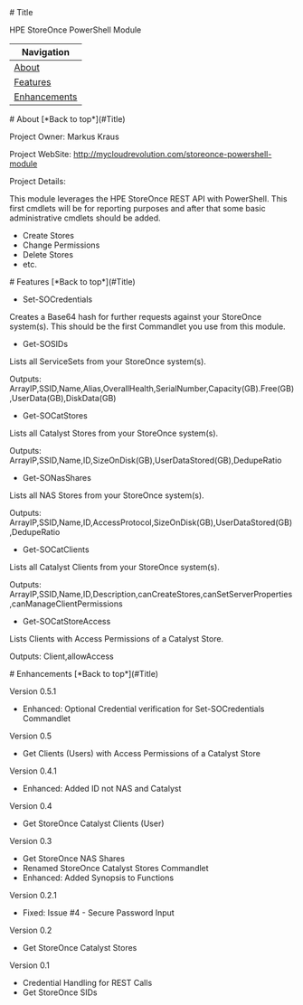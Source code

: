 <a name="Title">
# Title

HPE StoreOnce PowerShell Module

|Navigation|
|-----------------|
|[About](#About)|
|[Features](#Features)|
|[Enhancements](#Enhancements)|


<a name="About">
# About
[*Back to top*](#Title)

Project Owner: Markus Kraus

Project WebSite: http://mycloudrevolution.com/storeonce-powershell-module

Project Details:

This module leverages the HPE StoreOnce REST API with PowerShell.
This first cmdlets will be for reporting purposes and after that some basic administrative cmdlets should be added.

+ Create Stores
+ Change Permissions
+ Delete Stores
+ etc.


<a name="Features">
# Features
[*Back to top*](#Title)

* Set-SOCredentials

Creates a Base64 hash for further requests against your StoreOnce system(s).
This should be the first Commandlet you use from this module.

* Get-SOSIDs

Lists all ServiceSets from your StoreOnce system(s).

Outputs: ArrayIP,SSID,Name,Alias,OverallHealth,SerialNumber,Capacity(GB).Free(GB),UserData(GB),DiskData(GB)

* Get-SOCatStores

Lists all Catalyst Stores from your StoreOnce system(s).

Outputs: ArrayIP,SSID,Name,ID,SizeOnDisk(GB),UserDataStored(GB),DedupeRatio

* Get-SONasShares

Lists all NAS Stores from your StoreOnce system(s).

Outputs: ArrayIP,SSID,Name,ID,AccessProtocol,SizeOnDisk(GB),UserDataStored(GB),DedupeRatio

* Get-SOCatClients

Lists all Catalyst Clients from your StoreOnce system(s).

Outputs: ArrayIP,SSID,Name,ID,Description,canCreateStores,canSetServerProperties,canManageClientPermissions

* Get-SOCatStoreAccess

Lists Clients with Access Permissions of a Catalyst Store.

Outputs: Client,allowAccess

<a name="Enhancements">
# Enhancements
[*Back to top*](#Title)

Version 0.5.1
+ Enhanced: Optional Credential verification for Set-SOCredentials Commandlet

Version 0.5
+ Get Clients (Users) with Access Permissions of a Catalyst Store

Version 0.4.1
+ Enhanced: Added ID not NAS and Catalyst

Version 0.4
+ Get StoreOnce Catalyst Clients (User)

Version 0.3
+ Get StoreOnce NAS Shares
+ Renamed StoreOnce Catalyst Stores Commandlet
+ Enhanced: Added Synopsis to Functions

Version 0.2.1
+ Fixed: Issue #4 - Secure Password Input

Version 0.2
+ Get StoreOnce Catalyst Stores

Version 0.1
+ Credential Handling for REST Calls
+ Get StoreOnce SIDs

